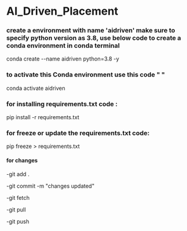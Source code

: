 # AI_Driven_Placement

### create a environment with name 'aidriven' make sure to specify python version as 3.8, use below code to create a conda environment in conda terminal
conda create --name aidriven python=3.8 -y

### to activate this Conda environment use this code "  "
conda activate aidriven

### for installing requirements.txt code :
pip install -r requirements.txt

### for freeze or update the requirements.txt code:
pip freeze > requirements.txt

#### for changes
-git add .

-git commit -m "changes updated"

-git fetch

-git pull

-git push
